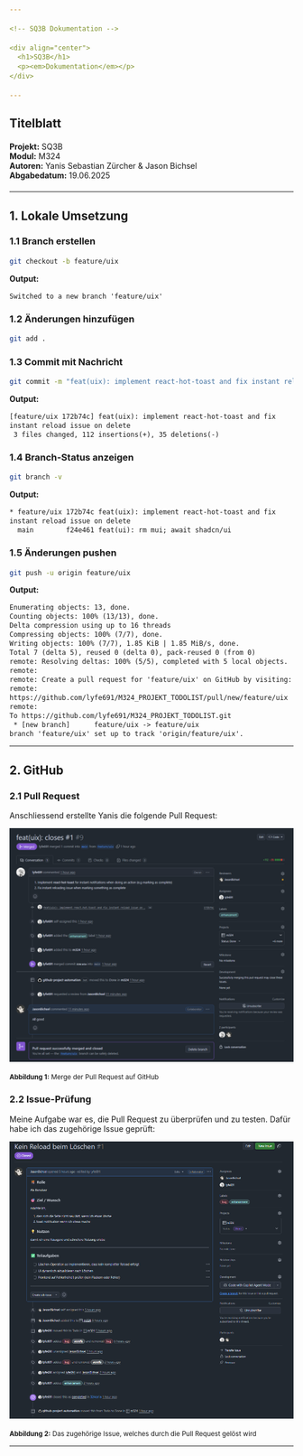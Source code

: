 ```yaml
---
 
<!-- SQ3B Dokumentation -->
 
<div align="center">
  <h1>SQ3B</h1>
  <p><em>Dokumentation</em></p>
</div>
 
---
```

 
## Titelblatt
 
<div style="text-align: left; margin: 20px 0;">
  <strong>Projekt:</strong> SQ3B<br>
  <strong>Modul:</strong> M324 <br>
  <strong>Autoren:</strong> Yanis Sebastian Zürcher & Jason Bichsel<br>
  <strong>Abgabedatum:</strong> 19.06.2025
</div>
 
---
 
## 1. Lokale Umsetzung
 
### 1.1 Branch erstellen
 
```bash
git checkout -b feature/uix
```
 
**Output:**
 
```
Switched to a new branch 'feature/uix'
```
 
### 1.2 Änderungen hinzufügen
 
```bash
git add .
```
 
### 1.3 Commit mit Nachricht
 
```bash
git commit -m "feat(uix): implement react-hot-toast and fix instant reload issue on delete"
```
 
**Output:**
 
```
[feature/uix 172b74c] feat(uix): implement react-hot-toast and fix instant reload issue on delete
 3 files changed, 112 insertions(+), 35 deletions(-)
```
 
### 1.4 Branch-Status anzeigen
 
```bash
git branch -v
```
 
**Output:**
 
```
* feature/uix 172b74c feat(uix): implement react-hot-toast and fix instant reload issue on delete
  main        f24e461 feat(ui): rm mui; await shadcn/ui
```
 
### 1.5 Änderungen pushen
 
```bash
git push -u origin feature/uix
```
 
**Output:**
 
```
Enumerating objects: 13, done.
Counting objects: 100% (13/13), done.
Delta compression using up to 16 threads
Compressing objects: 100% (7/7), done.
Writing objects: 100% (7/7), 1.85 KiB | 1.85 MiB/s, done.
Total 7 (delta 5), reused 0 (delta 0), pack-reused 0 (from 0)
remote: Resolving deltas: 100% (5/5), completed with 5 local objects.
remote:
remote: Create a pull request for 'feature/uix' on GitHub by visiting:
remote:      https://github.com/lyfe691/M324_PROJEKT_TODOLIST/pull/new/feature/uix
remote:
To https://github.com/lyfe691/M324_PROJEKT_TODOLIST.git
 * [new branch]      feature/uix -> feature/uix
branch 'feature/uix' set up to track 'origin/feature/uix'.
```
 
---
 
## 2. GitHub
 
### 2.1 Pull Request
 
Anschliessend erstellte Yanis die folgende Pull Request:
 
![pr img](/Docs/images/pr-img.png) 

<small>**Abbildung 1:** Merge der Pull Request auf GitHub</small>
 
### 2.2 Issue-Prüfung
 
Meine Aufgabe war es, die Pull Request zu überprüfen und zu testen. Dafür habe ich das zugehörige Issue geprüft:
 
![issue img](/Docs/images/issue-img.png) 

<small>**Abbildung 2:** Das zugehörige Issue, welches durch die Pull Request gelöst wird</small>
 
---